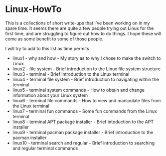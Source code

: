 # Linux-HowTo
<p>
This is a collections of short write-ups that I've been working on in my spare time. It seems there are quite a few people trying out Linux for the first time, and are struggling to figure out how to do things. I hope these will come as some benefit to some of those people.<p>
I will try to add to this list as time permits<p>
<ul>
<li>linux1 - why and how          - My story as to why I chose to make the switch to Linux</li>
<li>linux2 - file system          - Brief introduction to the Linux file system structure</li>
<li>linux3 - terminal             - Brief introduction to the Linux terminal</li>
<li>linux4 - terminal file system - Brief introduction to navigating within the terminal</li>
<li>linux5 - terminal system commands - How to obtain and change information about your Linux system</li>
<li>linux6 - terminal file commands   - How to view and manipulate files from the Linux terminal</li>
<li>linux7 - terminal fun commands    - Some fun commands from the Linux terminal</li>
<li>linux8 - terminal APT package installer - Brief intoduction to the APT installer</li>
<li>linux9 - terminal pacman package installer - Brief introduction to the pacman installer</li>
<li>linux10 - terminal search and regular - Brief introduction to searching and regular terminal commands</li>
</ul>
